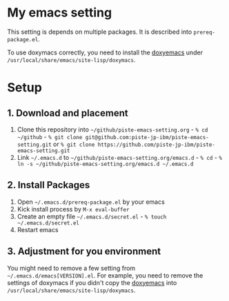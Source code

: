 # My emacs setting

This setting is depends on multiple packages. It is described into `prereq-package.el`.

To use doxymacs correctly, you need to install the [doxyemacs](https://doxymacs.sourceforge.net/) under `/usr/local/share/emacs/site-lisp/doxymacs`.

# Setup

## 1. Download and placement

  1. Clone this repository into `~/github/piste-emacs-setting.org`
    - `% cd ~/github`
    - `% git clone git@github.com:piste-jp-ibm/piste-emacs-setting.git` or `% git clone https://github.com/piste-jp-ibm/piste-emacs-setting.git`
  2. Link `~/.emacs.d` to `~/github/piste-emacs-setting.org/emacs.d`
    - `% cd`
    - `% ln -s ~/github/piste-emacs-setting.org/emacs.d ~/.emacs.d`

## 2. Install Packages

  1. Open `~/.emacs.d/prereq-package.el` by your emacs
  2. Kick install process by `M-x eval-buffer`
  3. Create an empty file `~/.emacs.d/secret.el`
    - `% touch ~/.emacs.d/secret.el`
  4. Restart emacs

## 3. Adjustment for you environment

You might need to remove a few setting from `~/.emacs.d/emacs[VERSION].el`. For example, you need to remove the settings of doxymacs if you didn't copy the [doxyemacs](https://doxymacs.sourceforge.net/) into `/usr/local/share/emacs/site-lisp/doxymacs`.
